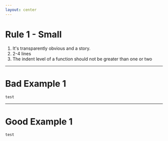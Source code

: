 ```yaml
---
layout: center
---
```


# Rule 1 - Small
1. It's transparently obvious and a story.
2. 2-4 lines
3. The indent level of a function should not be greater than one or two

<!-- 
假设的一个前提是，大家在有足够的相关业务背景下，尽量的做到一目了然，并不是说，无门槛的那种一幕了解
-->
---

# Bad Example 1

```ts {}
test
```

---

# Good Example 1
```ts {}
test
```